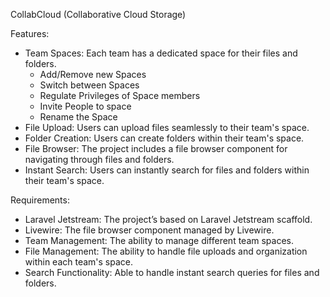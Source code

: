 CollabCloud (Collaborative Cloud Storage)

Features:
- Team Spaces: Each team has a dedicated space for their files and folders.
    - Add/Remove new Spaces
    - Switch between Spaces
    - Regulate Privileges of Space members
    - Invite People to space
    - Rename the Space 
- File Upload: Users can upload files seamlessly to their team's space.
- Folder Creation: Users can create folders within their team's space.
- File Browser: The project includes a file browser component for navigating through files and folders.
- Instant Search: Users can instantly search for files and folders within their team's space.

Requirements:
- Laravel Jetstream: The project’s based on Laravel Jetstream scaffold.
- Livewire: The file browser component managed by Livewire.
- Team Management: The ability to manage different team spaces.
- File Management: The ability to handle file uploads and organization within each team's space.
- Search Functionality: Able to handle instant search queries for files and folders.
